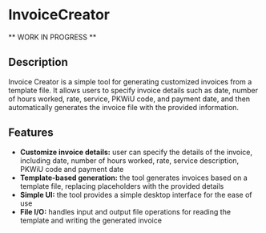 # InvoiceCreator

** WORK IN PROGRESS **
 
## Description

Invoice Creator is a simple tool for generating customized invoices from a template file. It allows users to specify invoice details such as date, number of hours worked, rate, service, PKWiU code, and payment date, and then automatically generates the invoice file with the provided information.

## Features

- **Customize invoice details:** user can specify the details of the invoice, including date, number of hours worked, rate, service description, PKWiU code and payment date
- **Template-based generation:** the tool generates invoices based on a template file, replacing placeholders with the provided details
- **Simple UI:** the tool provides a simple desktop interface for the ease of use
- **File I/O:** handles input and output file operations for reading the template and writing the generated invoice
